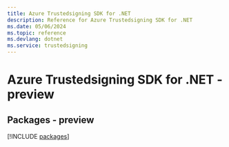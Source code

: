 ```yaml
---
title: Azure Trustedsigning SDK for .NET
description: Reference for Azure Trustedsigning SDK for .NET
ms.date: 05/06/2024
ms.topic: reference
ms.devlang: dotnet
ms.service: trustedsigning
---
```

# Azure Trustedsigning SDK for .NET - preview
## Packages - preview
[!INCLUDE [packages](trustedsigning-index.md)]